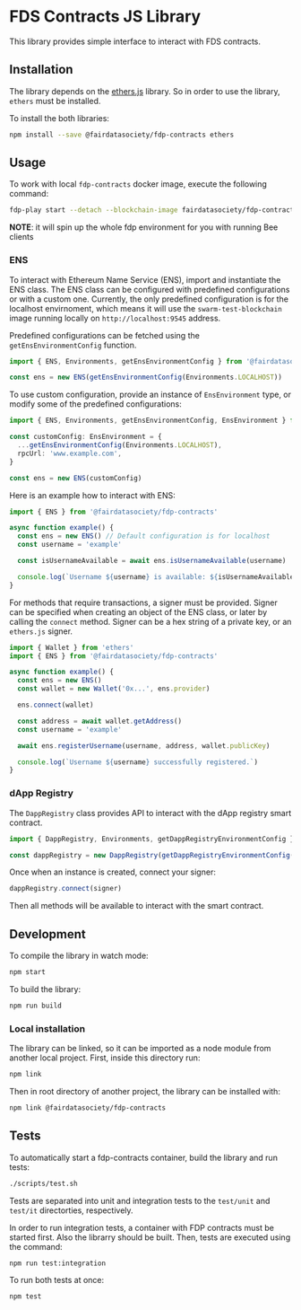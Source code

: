 # FDS Contracts JS Library

This library provides simple interface to interact with FDS contracts.

## Installation

The library depends on the [ethers.js](https://github.com/ethers-io/ethers.js/) library. So in order to use
the library, `ethers` must be installed.

To install the both libraries:

```bash
npm install --save @fairdatasociety/fdp-contracts ethers
```

## Usage

To work with local `fdp-contracts` docker image, execute the following command:

```bash
fdp-play start --detach --blockchain-image fairdatasociety/fdp-contracts-blockchain $BEE_VERSION
```

**NOTE**: it will spin up the whole fdp environment for you with running Bee clients

### ENS

To interact with Ethereum Name Service (ENS), import and instantiate the ENS class. The ENS class can be
configured with predefined configurations or with a custom one. Currently, the only predefined configuration
is for the localhost envirnoment, which means it will use the `swarm-test-blockchain` image running locally on
`http://localhost:9545` address.

Predefined configurations can be fetched using the `getEnsEnvironmentConfig` function.

```typescript
import { ENS, Environments, getEnsEnvironmentConfig } from '@fairdatasociety/fdp-contracts'

const ens = new ENS(getEnsEnvironmentConfig(Environments.LOCALHOST))
```

To use custom configuration, provide an instance of `EnsEnvironment` type, or modify some of the predefined
configurations:

```typescript
import { ENS, Environments, getEnsEnvironmentConfig, EnsEnvironment } from '@fairdatasociety/fdp-contracts'

const customConfig: EnsEnvironment = {
  ...getEnsEnvironmentConfig(Environments.LOCALHOST),
  rpcUrl: 'www.example.com',
}

const ens = new ENS(customConfig)
```

Here is an example how to interact with ENS:

```typescript
import { ENS } from '@fairdatasociety/fdp-contracts'

async function example() {
  const ens = new ENS() // Default configuration is for localhost
  const username = 'example'

  const isUsernameAvailable = await ens.isUsernameAvailable(username)

  console.log(`Username ${username} is available: ${isUsernameAvailable}`)
}
```

For methods that require transactions, a signer must be provided. Signer can be specified when creating an
object of the ENS class, or later by calling the `connect` method. Signer can be a hex string of a private
key, or an `ethers.js` signer.

```typescript
import { Wallet } from 'ethers'
import { ENS } from '@fairdatasociety/fdp-contracts'

async function example() {
  const ens = new ENS()
  const wallet = new Wallet('0x...', ens.provider)

  ens.connect(wallet)

  const address = await wallet.getAddress()
  const username = 'example'

  await ens.registerUsername(username, address, wallet.publicKey)

  console.log(`Username ${username} successfully registered.`)
}
```

### dApp Registry

The `DappRegistry` class provides API to interact with the dApp registry smart contract.

```typescript
import { DappRegistry, Environments, getDappRegistryEnvironmentConfig } from '@fairdatasociety/fdp-contracts'

const dappRegistry = new DappRegistry(getDappRegistryEnvironmentConfig(Environments.LOCALHOST))
```

Once when an instance is created, connect your signer:

```typescript
dappRegistry.connect(signer)
```

Then all methods will be available to interact with the smart contract.

## Development

To compile the library in watch mode:

```bash
npm start
```

To build the library:

```bash
npm run build
```

### Local installation

The library can be linked, so it can be imported as a node module from another local project. First, inside
this directory run:

```bash
npm link
```

Then in root directory of another project, the library can be installed with:

```bash
npm link @fairdatasociety/fdp-contracts
```

## Tests

To automatically start a fdp-contracts container, build the library and run tests:

```bash
./scripts/test.sh
```

Tests are separated into unit and integration tests to the `test/unit` and `test/it` directorties,
respectively.

In order to run integration tests, a container with FDP contracts must be started first. Also the librarry
should be built. Then, tests are executed using the command:

```bash
npm run test:integration
```

To run both tests at once:

```bash
npm test
```
